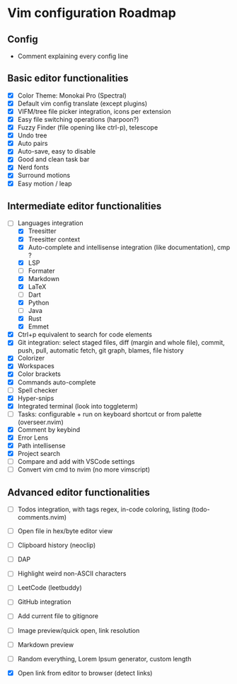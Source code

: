 # Vim configuration Roadmap

## Config

- Comment explaining every config line

## Basic editor functionalities

- [X] Color Theme: Monokai Pro (Spectral)
- [X] Default vim config translate (except plugins)
- [X] VIFM/tree file picker integration, icons per extension
- [X] Easy file switching operations (harpoon?)
- [X] Fuzzy Finder (file opening like ctrl-p), telescope
- [X] Undo tree
- [X] Auto pairs
- [X] Auto-save, easy to disable
- [X] Good and clean task bar
- [X] Nerd fonts
- [X] Surround motions
- [X] Easy motion / leap

## Intermediate editor functionalities

- [ ] Languages integration
  - [X] Treesitter
  - [X] Treesitter context
  - [X] Auto-complete and intellisense integration (like documentation), cmp ?
  - [X] LSP
  - [ ] Formater
  - [X] Markdown
  - [X] LaTeX
  - [ ] Dart
  - [X] Python
  - [ ] Java
  - [X] Rust
  - [X] Emmet

- [X] Ctrl+p equivalent to search for code elements
- [X] Git integration: select staged files, diff (margin and whole file), commit, push, pull, automatic fetch, git graph, blames, file history
- [X] Colorizer
- [X] Workspaces
- [X] Color brackets
- [X] Commands auto-complete
- [ ] Spell checker
- [X] Hyper-snips
- [X] Integrated terminal (look into toggleterm)
- [ ] Tasks: configurable + run on keyboard shortcut or from palette (overseer.nvim)
- [X] Comment by keybind
- [X] Error Lens
- [X] Path intellisense
- [X] Project search
- [ ] Compare and add with VSCode settings
- [ ] Convert vim cmd to nvim (no more vimscript)

## Advanced editor functionalities

- [ ] Todos integration, with tags regex, in-code coloring, listing (todo-comments.nvim)
- [ ] Open file in hex/byte editor view
- [ ] Clipboard history (neoclip)
- [ ] DAP

- [ ] Highlight weird non-ASCII characters
- [ ] LeetCode (leetbuddy)
- [ ] GitHub integration
- [ ] Add current file to gitignore
- [ ] Image preview/quick open, link resolution
- [ ] Markdown preview
- [ ] Random everything, Lorem Ipsum generator, custom length
- [X] Open link from editor to browser (detect links)
